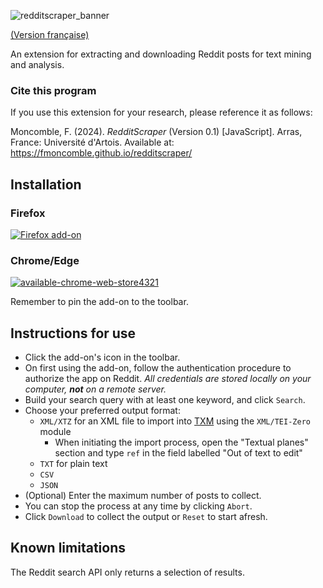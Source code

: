 ![redditscraper_banner](https://github.com/fmoncomble/redditscraper/assets/59739627/41697339-9b63-48e2-a2ab-e9d0c39baeb1)

[(Version française)](https://fmoncomble.github.io/redditscraper/README_fr.html)

An extension for extracting and downloading Reddit posts for text mining and analysis.  
  
### Cite this program
If you use this extension for your research, please reference it as follows:  
  
Moncomble, F. (2024). *RedditScraper* (Version 0.1) [JavaScript]. Arras, France: Université d'Artois. Available at: https://fmoncomble.github.io/redditscraper/

## Installation
### Firefox
[![Firefox add-on](https://github.com/fmoncomble/Figaro_extractor/assets/59739627/e4df008e-1aac-46be-a216-e6304a65ba97)](https://github.com/fmoncomble/redditscraper/releases/latest/download/redditscraper.xpi)  
### Chrome/Edge
[![available-chrome-web-store4321](https://github.com/fmoncomble/redditscraper/assets/59739627/dad5ba48-c049-4b76-8d37-cd1a01ba4107)](https://chromewebstore.google.com/detail/redditscraper/pleejhomflbkocjhlpipghkgmoafpnok)
    
Remember to pin the add-on to the toolbar.
 
## Instructions for use
- Click the add-on's icon in the toolbar.
- On first using the add-on, follow the authentication procedure to authorize the app on Reddit. *All credentials are stored locally on your computer, **not** on a remote server.*
- Build your search query with at least one keyword, and click `Search`.
- Choose your preferred output format:
    - `XML/XTZ` for an XML file to import into [TXM](https://txm.gitpages.huma-num.fr/textometrie/en/index.html) using the `XML/TEI-Zero` module
      - When initiating the import process, open the "Textual planes" section and type `ref` in the field labelled "Out of text to edit"
    - `TXT` for plain text
    - `CSV`
    - `JSON`
- (Optional) Enter the maximum number of posts to collect.
- You can stop the process at any time by clicking `Abort`.
- Click `Download` to collect the output or `Reset` to start afresh.

## Known limitations
The Reddit search API only returns a selection of results.

